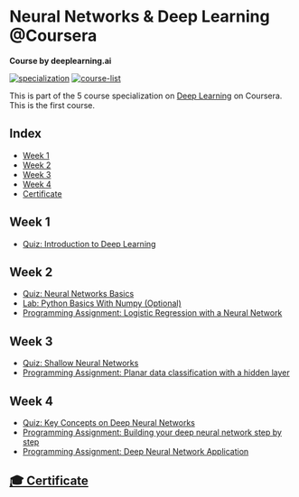 # Neural Networks & Deep Learning @Coursera
__Course by deeplearning.ai__

[![specialization](https://img.shields.io/badge/specialization-Deep%20Learning-<COLOR>.svg)](https://github.com/anishLearnsToCode/deep-learning-ai)
[![course-list](https://img.shields.io/badge/also%20see-Other%20Coursera%20Courses-1f72ff.svg)](https://github.com/anishLearnsToCode/course-list)

This is part of the 5 course specialization on 
[Deep Learning](https://github.com/anishLearnsToCode/deep-learning-ai) 
on Coursera. This is the first course.

## Index
- [Week 1](#week-1)
- [Week 2](#week-2)
- [Week 3](#week-3)
- [Week 4](#week-4)
- [Certificate](#-certificate)

## Week 1
- [Quiz: Introduction to Deep Learning](week_1/introduction-to-deep-learning-quiz.md)

## Week 2
- [Quiz: Neural Networks Basics](week_2/neural-networks-basics-quiz.md)
- [Lab: Python Basics With Numpy (Optional)](week_2/Python_Basics_With_Numpy.ipynb)
- [Programming Assignment: Logistic Regression with a Neural Network](week_2/logisic-regression-as-a-neural-network/Logistic_Regression_with_a_Neural_Network_mindset.ipynb)

## Week 3
- [Quiz: Shallow Neural Networks](week_3/shallow-neural-networks.md)
- [Programming Assignment: Planar data classification with a hidden layer](week_3/planar-classification-with-one-hidden-layer/Planar_data_classification_with_onehidden_layer.ipynb)

## Week 4
- [Quiz: Key Concepts on Deep Neural Networks]()
- [Programming Assignment: Building your deep neural network step by step]()
- [Programming Assignment: Deep Neural Network Application]()

## [🎓 Certificate]()
